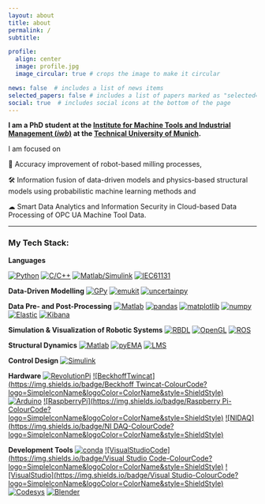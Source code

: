 ```yaml
---
layout: about
title: about
permalink: /
subtitle: 

profile:
  align: center
  image: profile.jpg
  image_circular: true # crops the image to make it circular

news: false  # includes a list of news items
selected_papers: false # includes a list of papers marked as "selected={true}"
social: true  # includes social icons at the bottom of the page
---
```




**I am a PhD student at the [Institute for Machine Tools and Industrial Management (*iwb*)](https://www.mec.ed.tum.de/en/iwb/homepage/) at the [Technical University of Munich](https://www.tum.de/en/).**



I am focused on 

🎯 Accuracy improvement of robot-based milling processes,

🛠️ Information fusion of data-driven models and physics-based structural models using probabilistic machine learning methods and

☁ Smart Data Analytics and Information Security in Cloud-based Data Processing of OPC UA Machine Tool Data.

------

### My Tech Stack:

**Languages**

[![Python](https://img.shields.io/badge/Python-ColourCode?logo=SimpleIconName&logoColor=ColorName&style=ShieldStyle)]()
[![C/C++](https://img.shields.io/badge/C/C++-ColourCode?logo=SimpleIconName&logoColor=ColorName&style=ShieldStyle)]()
[![Matlab/Simulink](https://img.shields.io/badge/Matlab/Simulink-ColourCode?logo=SimpleIconName&logoColor=ColorName&style=ShieldStyle)]()
[![IEC61131](https://img.shields.io/badge/IEC61131-ColourCode?logo=SimpleIconName&logoColor=ColorName&style=ShieldStyle)]()

  
**Data-Driven Modelling**
[![GPy](https://img.shields.io/badge/GPy-ColourCode?logo=SimpleIconName&logoColor=ColorName&style=ShieldStyle)]()
[![emukit](https://img.shields.io/badge/emukit-ColourCode?logo=SimpleIconName&logoColor=ColorName&style=ShieldStyle)]()
[![uncertainpy](https://img.shields.io/badge/uncertainpy-ColourCode?logo=SimpleIconName&logoColor=ColorName&style=ShieldStyle)]()

  
**Data Pre- and Post-Processing**
[![Matlab](https://img.shields.io/badge/Matlab-ColourCode?logo=SimpleIconName&logoColor=ColorName&style=ShieldStyle)]()
[![pandas](https://img.shields.io/badge/pandas-ColourCode?logo=SimpleIconName&logoColor=ColorName&style=ShieldStyle)]()
[![matplotlib](https://img.shields.io/badge/matplotlib-ColourCode?logo=SimpleIconName&logoColor=ColorName&style=ShieldStyle)]()
[![numpy](https://img.shields.io/badge/numpy-ColourCode?logo=SimpleIconName&logoColor=ColorName&style=ShieldStyle)]()
[![Elastic](https://img.shields.io/badge/Elastic-ColourCode?logo=SimpleIconName&logoColor=ColorName&style=ShieldStyle)]()
[![Kibana](https://img.shields.io/badge/Kibana-ColourCode?logo=SimpleIconName&logoColor=ColorName&style=ShieldStyle)]()

  
**Simulation & Visualization of Robotic Systems**
[![RBDL](https://img.shields.io/badge/RBDL-ColourCode?logo=SimpleIconName&logoColor=ColorName&style=ShieldStyle)]()
[![OpenGL](https://img.shields.io/badge/OpenGL-ColourCode?logo=SimpleIconName&logoColor=ColorName&style=ShieldStyle)]()
[![ROS](https://img.shields.io/badge/ROS-ColourCode?logo=SimpleIconName&logoColor=ColorName&style=ShieldStyle)]()

  
**Structural Dynamics**
[![Matlab](https://img.shields.io/badge/Matlab-ColourCode?logo=SimpleIconName&logoColor=ColorName&style=ShieldStyle)]()
[![pyEMA](https://img.shields.io/badge/pyEMA-ColourCode?logo=SimpleIconName&logoColor=ColorName&style=ShieldStyle)]()
[![LMS](https://img.shields.io/badge/LMS-ColourCode?logo=SimpleIconName&logoColor=ColorName&style=ShieldStyle)]()

  
**Control Design**
[![Simulink](https://img.shields.io/badge/Simulink-ColourCode?logo=SimpleIconName&logoColor=ColorName&style=ShieldStyle)]()

  
**Hardware**
[![RevolutionPi](https://img.shields.io/badge/RevolutionPi-ColourCode?logo=SimpleIconName&logoColor=ColorName&style)]()
[![BeckhoffTwincat](https://img.shields.io/badge/Beckhoff Twincat-ColourCode?logo=SimpleIconName&logoColor=ColorName&style=ShieldStyle)]()
[![Arduino](https://img.shields.io/badge/Arduino-ColourCode?logo=SimpleIconName&logoColor=ColorName&style=ShieldStyle)]()
[![RaspberryPi](https://img.shields.io/badge/Raspberry Pi-ColourCode?logo=SimpleIconName&logoColor=ColorName&style=ShieldStyle)]()
[![NIDAQ](https://img.shields.io/badge/NI DAQ-ColourCode?logo=SimpleIconName&logoColor=ColorName&style=ShieldStyle)]()

  
**Development Tools**
[![conda](https://img.shields.io/badge/conda-ColourCode?logo=SimpleIconName&logoColor=ColorName&style=ShieldStyle)]()
[![VisualStudioCode](https://img.shields.io/badge/Visual Studio Code-ColourCode?logo=SimpleIconName&logoColor=ColorName&style=ShieldStyle)]()
[![VisualStudio](https://img.shields.io/badge/Visual Studio-ColourCode?logo=SimpleIconName&logoColor=ColorName&style=ShieldStyle)]()
[![Codesys](https://img.shields.io/badge/Codesys-ColourCode?logo=SimpleIconName&logoColor=ColorName&style=ShieldStyle)]()
[![Blender](https://img.shields.io/badge/Blender-ColourCode?logo=SimpleIconName&logoColor=ColorName&style=ShieldStyle)]()
